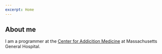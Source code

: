 ```yaml
---
excerpt: Home
---
```



## About me

I am a programmer at the [Center for Addicition Medicine](https://www.mghaddictionmedicine.com) at Massachusetts General Hospital.


